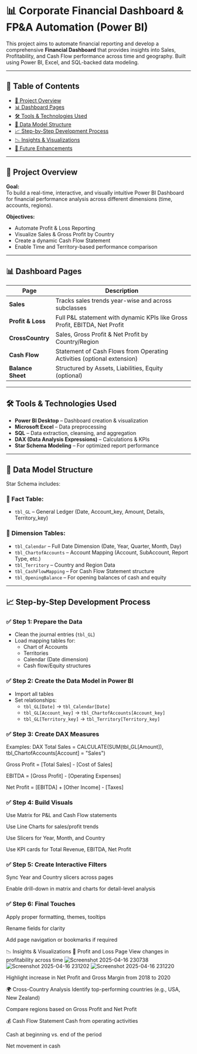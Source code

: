 # 📊 Corporate Financial Dashboard & FP&A Automation (Power BI)

This project aims to automate financial reporting and develop a comprehensive **Financial Dashboard** that provides insights into Sales, Profitability, and Cash Flow performance across time and geography. Built using Power BI, Excel, and SQL-backed data modeling.

---

## 🧾 Table of Contents

- [📁 Project Overview](#project-overview)
- [📊 Dashboard Pages](#dashboard-pages)
- [🛠️ Tools & Technologies Used](#tools--technologies-used)
- [🧱 Data Model Structure](#data-model-structure)
- [📈 Step-by-Step Development Process](#step-by-step-development-process)
- [📉 Insights & Visualizations](#insights--visualizations)
- [🚀 Future Enhancements](#future-enhancements)


---

## 📁 Project Overview

**Goal:**  
To build a real-time, interactive, and visually intuitive Power BI Dashboard for financial performance analysis across different dimensions (time, accounts, regions).

**Objectives:**

- Automate Profit & Loss Reporting
- Visualize Sales & Gross Profit by Country
- Create a dynamic Cash Flow Statement
- Enable Time and Territory-based performance comparison

---

## 📊 Dashboard Pages

| Page         | Description                                                                 |
|--------------|-----------------------------------------------------------------------------|
| **Sales**        | Tracks sales trends year-wise and across subclasses                     |
| **Profit & Loss**| Full P&L statement with dynamic KPIs like Gross Profit, EBITDA, Net Profit |
| **CrossCountry** | Sales, Gross Profit & Net Profit by Country/Region                      |
| **Cash Flow**    | Statement of Cash Flows from Operating Activities (optional extension)  |
| **Balance Sheet**| Structured by Assets, Liabilities, Equity (optional)                    |

---

## 🛠️ Tools & Technologies Used

- **Power BI Desktop** – Dashboard creation & visualization
- **Microsoft Excel** – Data preprocessing
- **SQL** – Data extraction, cleansing, and aggregation
- **DAX (Data Analysis Expressions)** – Calculations & KPIs
- **Star Schema Modeling** – For optimized report performance

---

## 🧱 Data Model Structure

Star Schema includes:

### 🔸 Fact Table:
- `tbl_GL` – General Ledger (Date, Account_key, Amount, Details, Territory_key)

### 🔹 Dimension Tables:
- `tbl_Calendar` – Full Date Dimension (Date, Year, Quarter, Month, Day)
- `tbl_ChartofAccounts` – Account Mapping (Account, SubAccount, Report Type, etc.)
- `tbl_Territory` – Country and Region Data
- `tbl_CashFlowMapping` – For Cash Flow Statement structure
- `tbl_OpeningBalance` – For opening balances of cash and equity

---

## 📈 Step-by-Step Development Process

### ✅ Step 1: Prepare the Data
- Clean the journal entries (`tbl_GL`)
- Load mapping tables for:
  - Chart of Accounts
  - Territories
  - Calendar (Date dimension)
  - Cash flow/Equity structures

### ✅ Step 2: Create the Data Model in Power BI
- Import all tables
- Set relationships:
  - `tbl_GL[Date]` → `tbl_Calendar[Date]`
  - `tbl_GL[Account_key]` → `tbl_ChartofAccounts[Account_key]`
  - `tbl_GL[Territory_key]` → `tbl_Territory[Territory_key]`

### ✅ Step 3: Create DAX Measures
Examples:
DAX
Total Sales = 
CALCULATE(SUM(tbl_GL[Amount]), tbl_ChartofAccounts[Account] = "Sales")

Gross Profit = 
[Total Sales] - [Cost of Sales]

EBITDA = 
[Gross Profit] - [Operating Expenses]

Net Profit = 
[EBITDA] + [Other Income] - [Taxes] 

### ✅ Step 4: Build Visuals
Use Matrix for P&L and Cash Flow statements

Use Line Charts for sales/profit trends

Use Slicers for Year, Month, and Country

Use KPI cards for Total Revenue, EBITDA, Net Profit

### ✅ Step 5: Create Interactive Filters
Sync Year and Country slicers across pages

Enable drill-down in matrix and charts for detail-level analysis

### ✅ Step 6: Final Touches
Apply proper formatting, themes, tooltips

Rename fields for clarity

Add page navigation or bookmarks if required


📉 Insights & Visualizations
📄 Profit and Loss Page
View changes in profitability across time
![Screenshot 2025-04-16 230738](https://github.com/user-attachments/assets/da9a5439-3f31-4934-9092-2e49b42a8468)
![Screenshot 2025-04-16 231202](https://github.com/user-attachments/assets/357943c0-3421-4b87-8e10-c2f7538e764b)
![Screenshot 2025-04-16 231220](https://github.com/user-attachments/assets/cfcad4d2-a054-4633-9882-58e1fd241beb)

Highlight increase in Net Profit and Gross Margin from 2018 to 2020

🌍 Cross-Country Analysis
Identify top-performing countries (e.g., USA, New Zealand)

Compare regions based on Gross Profit and Net Profit

💰 Cash Flow Statement
Cash from operating activities

Cash at beginning vs. end of the period

Net movement in cash
